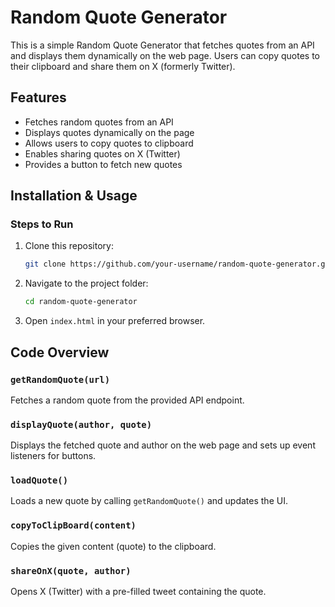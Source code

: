 # Random Quote Generator

This is a simple Random Quote Generator that fetches quotes from an API and displays them dynamically on the web page. Users can copy quotes to their clipboard and share them on X (formerly Twitter).

## Features
- Fetches random quotes from an API
- Displays quotes dynamically on the page
- Allows users to copy quotes to clipboard
- Enables sharing quotes on X (Twitter)
- Provides a button to fetch new quotes


## Installation & Usage

### Steps to Run
1. Clone this repository:
   ```sh
   git clone https://github.com/your-username/random-quote-generator.git
   ```
2. Navigate to the project folder:
   ```sh
   cd random-quote-generator
   ```
3. Open `index.html` in your preferred browser.


## Code Overview
### `getRandomQuote(url)`
Fetches a random quote from the provided API endpoint.

### `displayQuote(author, quote)`
Displays the fetched quote and author on the web page and sets up event listeners for buttons.

### `loadQuote()`
Loads a new quote by calling `getRandomQuote()` and updates the UI.

### `copyToClipBoard(content)`
Copies the given content (quote) to the clipboard.

### `shareOnX(quote, author)`
Opens X (Twitter) with a pre-filled tweet containing the quote.



